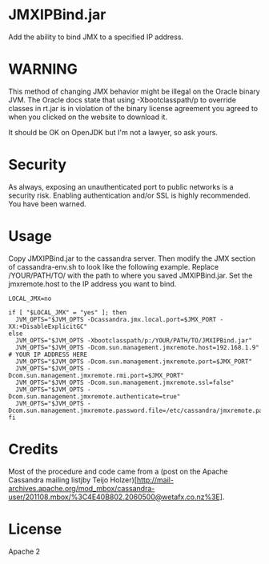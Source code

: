 # JMXIPBind.jar

Add the ability to bind JMX to a specified IP address.

# WARNING

This method of changing JMX behavior might be illegal on the Oracle binary JVM.
The Oracle docs state that using -Xbootclasspath/p to override classes in rt.jar
is in violation of the binary license agreement you agreed to when you clicked on
the website to download it.

It should be OK on OpenJDK but I'm not a lawyer, so ask yours.

# Security

As always, exposing an unauthenticated port to public networks is a security risk. Enabling
authentication and/or SSL is highly recommended. You have been warned.

# Usage

Copy JMXIPBind.jar to the cassandra server. Then modify the JMX section of cassandra-env.sh
to look like the following example. Replace /YOUR/PATH/TO/ with the path to where you
saved JMXIPBind.jar. Set the jmxremote.host to the IP address you want to bind.

```
LOCAL_JMX=no

if [ "$LOCAL_JMX" = "yes" ]; then
  JVM_OPTS="$JVM_OPTS -Dcassandra.jmx.local.port=$JMX_PORT -XX:+DisableExplicitGC"
else
  JVM_OPTS="$JVM_OPTS -Xbootclasspath/p:/YOUR/PATH/TO/JMXIPBind.jar"
  JVM_OPTS="$JVM_OPTS -Dcom.sun.management.jmxremote.host=192.168.1.9" # YOUR IP ADDRESS HERE
  JVM_OPTS="$JVM_OPTS -Dcom.sun.management.jmxremote.port=$JMX_PORT"
  JVM_OPTS="$JVM_OPTS -Dcom.sun.management.jmxremote.rmi.port=$JMX_PORT"
  JVM_OPTS="$JVM_OPTS -Dcom.sun.management.jmxremote.ssl=false"
  JVM_OPTS="$JVM_OPTS -Dcom.sun.management.jmxremote.authenticate=true"
  JVM_OPTS="$JVM_OPTS -Dcom.sun.management.jmxremote.password.file=/etc/cassandra/jmxremote.password"
fi

```

# Credits

Most of the procedure and code came from a
(post on the Apache Cassandra mailing listjby Teijo Holzer)[http://mail-archives.apache.org/mod_mbox/cassandra-user/201108.mbox/%3C4E40B802.2060500@wetafx.co.nz%3E].


# License

Apache 2
